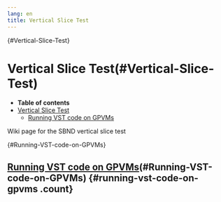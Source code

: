```yaml
---
lang: en
title: Vertical Slice Test
---
```


{#Vertical-Slice-Test}

Vertical Slice Test(#Vertical-Slice-Test)
==========================================================

-   **Table of contents**
-   [Vertical Slice Test](#Vertical-Slice-Test)
    -   [Running VST code on GPVMs](#Running-VST-code-on-GPVMs)

Wiki page for the SBND vertical slice test

{#Running-VST-code-on-GPVMs}

[Running VST code on GPVMs](Running_VST_code_on_GPVMs.html)(#Running-VST-code-on-GPVMs) {#running-vst-code-on-gpvms .count}
--------------------------------------------------------------------------------------------------------------------

